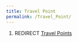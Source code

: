 ```yaml
---
title: Travel Point
permalink: /Travel_Point/
---
```


1.  REDIRECT [Travel Points](Travel_Points "wikilink")